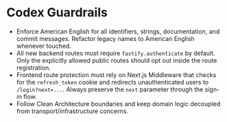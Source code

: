 # Codex Guardrails

- Enforce American English for all identifiers, strings, documentation, and commit messages. Refactor legacy names to American English whenever touched.
- All new backend routes must require `fastify.authenticate` by default. Only the explicitly allowed public routes should opt out inside the route registration.
- Frontend route protection must rely on Next.js Middleware that checks for the `refresh_token` cookie and redirects unauthenticated users to `/login?next=...`. Always preserve the `next` parameter through the sign-in flow.
- Follow Clean Architecture boundaries and keep domain logic decoupled from transport/infrastructure concerns.
